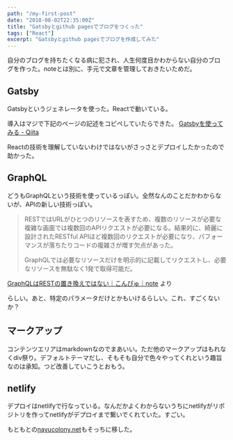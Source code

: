 ```yaml
---
path: "/my-first-post"
date: "2018-08-02T22:35:00Z"
title: "Gatsbyとgithub pagesでブログをつくった"
tags: ["React"]
excerpt: "Gatsbyとgithub pagesでブログを作成してみた"
---
```


自分のブログを持ちたくなる病に犯され、人生何度目かわからない自分のブログを作った。noteとは別に、手元で文章を管理しておきたいためだ。

## Gatsby
Gatsbyというジェネレータを使った。Reactで動いている。

導入はマジで下記のページの記述をコピペしていたらできた。
[Gatsbyを使ってみる \- Qiita](https://qiita.com/abcb2/items/3731a12866d5c093af48)

Reactの技術を理解していないわけではないがさっさとデプロイしたかったので助かった。


## GraphQL
どうもGraphQLという技術を使っているっぽい。全然なんのことだかわからないが、APIの新しい技術っぽい。

> RESTではURLがひとつのリソースを表すため、複数のリソースが必要な複雑な画面では複数回のAPIリクエストが必要になる。結果的に、綺麗に設計されたRESTful APIほど複数回のリクエストが必要になり、パフォーマンスが落ちたりコードの複雑さが増す欠点があった。
>
> GraphQLでは必要なリソースだけを明示的に記載してリクエストし、必要なリソースを無駄なく1発で取得可能だ。

[GraphQLはRESTの置き換えではない｜こんぴゅ｜note](https://note.mu/konpyu/n/nc4fd122644a1) より

らしい。あと、特定のパラメータだけとかもいけるらしい。これ、すごくないか？

## マークアップ
コンテンツエリアはmarkdownなのでまあいい。ただ他のマークアップはもれなくdiv祭り。デフォルトテーマだし、そもそも自分で色々やってくれという趣旨なのは承知。つど改善していこうとおもう。

## netlify
デプロイはnetlifyで行なっている。なんだかよくわからないうちにnetlifyがリポジトリを作ってnetlifyがデプロイまで繋いでくれていた。すごい。

もともとの[nayucolony\.net](http://nayucolony.net/logo.svg)もそっちに移した。


